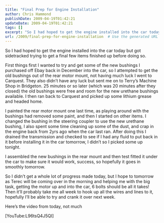 ```yaml
---
title: "Final Prep for Engine Installation"
author: Chris Hammond
publishDate: 2009-04-19T01:42:21
updateDate: 2009-04-19T01:42:21
tags: []
excerpt: "So I had hoped to get the engine installed into the car today but got sidetracked trying to get a final few items finished up before doing so. First things first I wanted to try and get some of the new bushings I purchased off Ebay back in December into the car, so I attempted to get the old bushings out of the rear motor mount, not having much luck I went to Carquest. They also didn’t have any luck but sent me on to Terry’s Machine Shop in Bridgeton. 25 minutes or so later (which was 20 minutes after they closed) the old bushings were free and room for the new urethane bushings available. I then ran back to Carquest and picked up some lithium grease and headed home. I painted the rear motor mount one last time, as playing around with the bushings had removed some paint, and then I started on other items. I changed the bushing in the steering coupler to use the new urethane bushing, I also spent some time cleaning up some of the dust, and crap in the engine back from 2yrs ago when the car last ran. After doing this I drained the transmission and checked to see if I had any fluid to put back in it before installing it in the car tomorrow, I didn’t so I picked some up tonight. I assembled the new bushings in the rear mount and then test fitted it under the car to make sure it would work, success, so hopefully it goes in smoothly tomorrow. So I didn’t get a whole lot of progress made today, but I hope to tomorrow as Terec will be coming over in the morning and helping me with the big task, getting the motor up and into the car, 6 bolts should be all it takes! Then it’ll probably take me all week to hook up all the wires and lines to it, hopefully I’ll be able to try and crank it over next week. Here’s the video from today, not much Flash Not Installed"
url: /2009/final-prep-for-engine-installation  # Use the generated URL with year
---
```

<p>So I had hoped to get the engine installed into the car today but got sidetracked trying to get a final few items finished up before doing so.</p> <p>First things first I wanted to try and get some of the new bushings I purchased off Ebay back in December into the car, so I attempted to get the old bushings out of the rear motor mount, not having much luck I went to Carquest. They also didn’t have any luck but sent me on to Terry’s Machine Shop in Bridgeton. 25 minutes or so later (which was 20 minutes after they closed) the old bushings were free and room for the new urethane bushings available. I then ran back to Carquest and picked up some lithium grease and headed home.</p> <p>I painted the rear motor mount one last time, as playing around with the bushings had removed some paint, and then I started on other items. I changed the bushing in the steering coupler to use the new urethane bushing, I also spent some time cleaning up some of the dust, and crap in the engine back from 2yrs ago when the car last ran. After doing this I drained the transmission and checked to see if I had any fluid to put back in it before installing it in the car tomorrow, I didn’t so I picked some up tonight.</p> <p>I assembled the new bushings in the rear mount and then test fitted it under the car to make sure it would work, success, so hopefully it goes in smoothly tomorrow.</p> <p>So I didn’t get a whole lot of progress made today, but I hope to tomorrow as Terec will be coming over in the morning and helping me with the big task, getting the motor up and into the car, 6 bolts should be all it takes! Then it’ll probably take me all week to hook up all the wires and lines to it, hopefully I’ll be able to try and crank it over next week.</p> <p>Here’s the video from today, not much</p> <p>[YouTube:L96tsQ4J5QI]</p>
